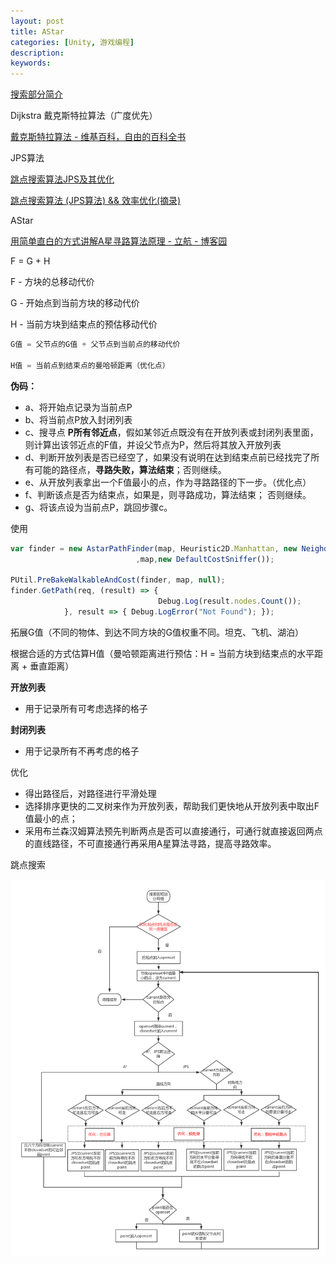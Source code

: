 ```yaml
---
layout: post
title: AStar
categories: [Unity, 游戏编程]
description: 
keywords: 
---
```


[搜索部分简介](https://oi-wiki.org/search/)

Dijkstra 戴克斯特拉算法（广度优先）

[戴克斯特拉算法 - 维基百科，自由的百科全书](https://zh.wikipedia.org/wiki/%E6%88%B4%E5%85%8B%E6%96%AF%E7%89%B9%E6%8B%89%E7%AE%97%E6%B3%95)

JPS算法

[跳点搜索算法JPS及其优化](https://cloud.tencent.com/developer/article/1006844)

[跳点搜索算法 (JPS算法) && 效率优化(摘录)](https://blog.csdn.net/qq_45504161/article/details/102017599)

AStar

[用简单直白的方式讲解A星寻路算法原理 - 立航 - 博客园](https://www.cnblogs.com/leoin2012/p/3899822.html)

F = G + H

F - 方块的总移动代价

G - 开始点到当前方块的移动代价

H - 当前方块到结束点的预估移动代价

```jsx
G值 = 父节点的G值 + 父节点到当前点的移动代价

H值 = 当前点到结束点的曼哈顿距离（优化点）
```

**伪码：**

- a、将开始点记录为当前点P
- b、将当前点P放入封闭列表
- c、搜寻点 **P所有邻近点**，假如某邻近点既没有在开放列表或封闭列表里面，则计算出该邻近点的F值，并设父节点为P，然后将其放入开放列表
- d、判断开放列表是否已经空了，如果没有说明在达到结束点前已经找完了所有可能的路径点，**寻路失败，算法结束**；否则继续。
- e、从开放列表拿出一个F值最小的点，作为寻路路径的下一步。（优化点）
- f、判断该点是否为结束点，如果是，则寻路成功，算法结束； 否则继续。
- g、将该点设为当前点P，跳回步骤c。

使用

```jsx
var finder = new AstarPathFinder(map, Heuristic2D.Manhattan, new Neighours2D() {AllowDiagonal = false}
							,map,new DefaultCostSniffer());

PUtil.PreBakeWalkableAndCost(finder, map, null);
finder.GetPath(req, (result) => {
								 Debug.Log(result.nodes.Count());
            }, result => { Debug.LogError("Not Found"); });
```

拓展G值（不同的物体、到达不同方块的G值权重不同。坦克、飞机、湖泊）

根据合适的方式估算H值（曼哈顿距离进行预估：H = 当前方块到结束点的水平距离 + 垂直距离）

**开放列表**

- 用于记录所有可考虑选择的格子

**封闭列表**

- 用于记录所有不再考虑的格子

优化

- 得出路径后，对路径进行平滑处理
- 选择排序更快的二叉树来作为开放列表，帮助我们更快地从开放列表中取出F值最小的点；
- 采用布兰森汉姆算法预先判断两点是否可以直接通行，可通行就直接返回两点的直线路径，不可直接通行再采用A星算法寻路，提高寻路效率。

跳点搜索

![AStar%2051733Untitled.png](/images/AStar%2051733/Untitled.png)